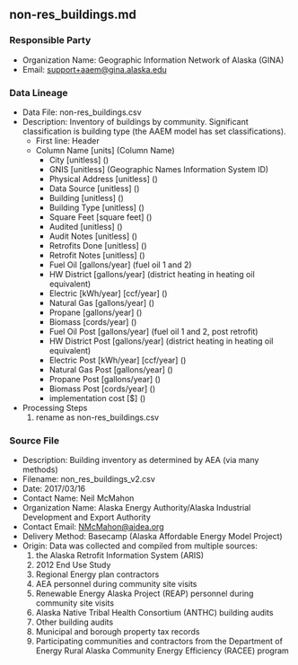 ## non-res_buildings.md

### Responsible Party
  * Organization Name: Geographic Information Network of Alaska (GINA)
  * Email: support+aaem@gina.alaska.edu

### Data Lineage
  * Data File: non-res_buildings.csv
  * Description: Inventory of buildings by community.  Significant classification is building type (the AAEM model has set classifications).
    * First line: Header
    * Column Name [units] (Column Name)
      * City [unitless] ()
      * GNIS [unitless] (Geographic Names Information System ID)
      * Physical Address [unitless] ()
      * Data Source [unitless] ()
      * Building [unitless] ()
      * Building Type [unitless] ()
      * Square Feet [square feet] ()
      * Audited [unitless] ()
      * Audit Notes [unitless] ()
      * Retrofits Done [unitless] ()
      * Retrofit Notes [unitless] ()
      * Fuel Oil [gallons/year] (fuel oil 1 and 2)
      * HW District [gallons/year] (district heating in heating oil equivalent)
      * Electric [kWh/year] [ccf/year] ()
      * Natural Gas [gallons/year] ()
      * Propane [gallons/year] ()
      * Biomass [cords/year] ()
      * Fuel Oil Post [gallons/year] (fuel oil 1 and 2, post retrofit)
      * HW District Post [gallons/year] (district heating in heating oil equivalent)
      * Electric Post [kWh/year] [ccf/year] ()
      * Natural Gas Post [gallons/year] ()
      * Propane Post [gallons/year] ()
      * Biomass Post [cords/year] ()
      * implementation cost [$] ()
  * Processing Steps
    1. rename as non-res_buildings.csv
    

### Source File
  * Description: Building inventory as determined by AEA (via many methods)
  * Filename: non_res_buildings_v2.csv
  * Date: 2017/03/16
  * Contact Name: Neil McMahon
  * Organization Name: Alaska Energy Authority/Alaska Industrial Development and Export Authority
  * Contact Email: NMcMahon@aidea.org
  * Delivery Method: Basecamp (Alaska Affordable Energy Model Project)
  * Origin: Data was collected and compiled from multiple sources:
    1. the Alaska Retrofit Information System (ARIS)
    2. 2012 End Use Study
    3. Regional Energy plan contractors
    4. AEA personnel during community site visits
    5. Renewable Energy Alaska Project (REAP) personnel during community site visits
    6. Alaska Native Tribal Health Consortium (ANTHC) building audits
    7. Other building audits
    8. Municipal and borough property tax records
    9. Participating communities and contractors from the Department of Energy Rural Alaska Community Energy Efficiency (RACEE) program
